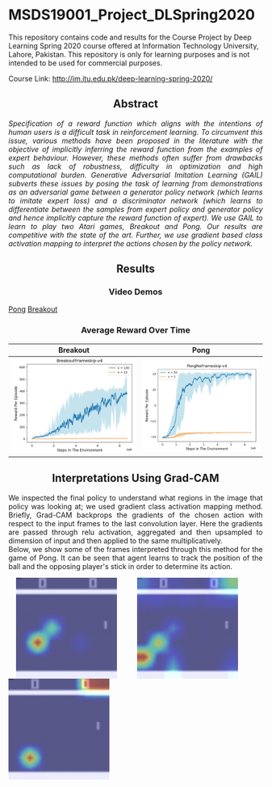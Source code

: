 # MSDS19001_Project_DLSpring2020
This repository contains code and results for the Course Project by Deep Learning Spring 2020 course offered at Information Technology University, Lahore, Pakistan. This repository is only for learning purposes and is not intended to be used for commercial purposes.

Course Link: http://im.itu.edu.pk/deep-learning-spring-2020/

<h2>
    <center>Abstract</center>
</h2>
<p align="justify">
      <em>Specification of a reward function which aligns with the intentions of human users is a difficult task in reinforcement learning. To circumvent this issue, various methods have been proposed in the literature with the objective of implicitly inferring the reward function from the examples of expert behaviour. However, these methods often suffer from drawbacks such as lack of robustness, difficulty in optimization and high computational burden. Generative Adversarial Imitation Learning (GAIL) subverts these issues by posing the task of learning from demonstrations as an adversarial game between a generator policy network (which learns to imitate expert loss) and a discriminator network (which learns to differentiate between the samples from expert policy and generator policy and hence implicitly capture the reward function of expert). We use GAIL to learn to play two Atari games, Breakout and Pong. Our results are competitive with the state of the art. Further, we use gradient based class activation mapping to interpret the actions chosen by the policy network.</em>
  </p>
<h2>
    <center>Results</center>
</h2>
<h3>
    <center>Video Demos</center>
</h3>



[Pong](https://www.youtube.com/embed/UgKxI8EfBf4) 
[Breakout](https://www.youtube.com/embed/P1BICZbX25U)

<h3>
<center>Average Reward Over Time</center></h3>

Breakout             |  Pong
:-------------------------:|:-------------------------:
![](/images/GAIL/breakout.png)  |  ![](/images/GAIL/pong.png)

<h2>
    <center>Interpretations Using Grad-CAM</center>
</h2>
<p align="justify">
    We inspected the final policy to understand what regions in the image that policy was looking at; we used gradient class activation mapping method. Briefly, Grad-CAM backprops the gradients of the chosen action with respect to the input frames to the last convolution layer. Here the gradients are passed through relu activation, aggregated and then upsampled to dimension of input and then applied to the same multiplicatively. 
<br>    
Below, we show some of the frames interpreted through this method for the game of Pong. It can be seen that agent learns to track the position of the ball and the opposing player's stick in order to determine its action.
</p>

<p align="middle">

<img align="left" src="/images/GAIL/map15.jpg" width="200" style="vertical-align:middle;margin:0px 15px" alt="Made with Angular" title="Angular" hspace="20"/>
<img align="left" src="/images/GAIL/map16.jpg" width="200" style="vertical-align:middle;margin:0px 25px" alt="Made with Bootstrap" title="Bootstrap" hspace="20"/>
<img align="left" src="/images/GAIL/map20.jpg" width="200" style="vertical-align:middle;margin:0px 0px" alt="Developed using Browsersync" title="Browsersync" hspace="20"/>
<br/><br/><br/><br/><br/>

</p>
